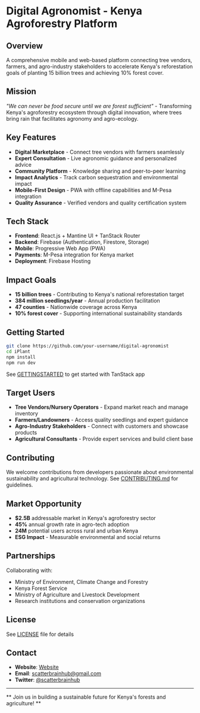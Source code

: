 # Digital Agronomist - Kenya Agroforestry Platform

## Overview
A comprehensive mobile and web-based platform connecting tree vendors, farmers, and agro-industry stakeholders to accelerate Kenya's reforestation goals of planting 15 billion trees and achieving 10% forest cover.

## Mission
*"We can never be food secure until we are forest sufficient"* - Transforming Kenya's agroforestry ecosystem through digital innovation, where trees bring rain that facilitates agronomy and agro-ecology.

## Key Features
- **Digital Marketplace** - Connect tree vendors with farmers seamlessly
- **Expert Consultation** - Live agronomic guidance and personalized advice
- **Community Platform** - Knowledge sharing and peer-to-peer learning
- **Impact Analytics** - Track carbon sequestration and environmental impact
- **Mobile-First Design** - PWA with offline capabilities and M-Pesa integration
- **Quality Assurance** - Verified vendors and quality certification system

## Tech Stack
- **Frontend**: React.js + Mantine UI + TanStack Router
- **Backend**: Firebase (Authentication, Firestore, Storage)
- **Mobile**: Progressive Web App (PWA)
- **Payments**: M-Pesa integration for Kenya market
- **Deployment**: Firebase Hosting

## Impact Goals
- **15 billion trees** - Contributing to Kenya's national reforestation target
- **384 million seedlings/year** - Annual production facilitation
- **47 counties** - Nationwide coverage across Kenya
- **10% forest cover** - Supporting international sustainability standards

## Getting Started
```bash
git clone https://github.com/your-username/digital-agronomist
cd iPlant
npm install
npm run dev
```
See [GETTINGSTARTED](GETTINGSTARTED) to get started with TanStack app

## Target Users
- **Tree Vendors/Nursery Operators** - Expand market reach and manage inventory
- **Farmers/Landowners** - Access quality seedlings and expert guidance  
- **Agro-Industry Stakeholders** - Connect with customers and showcase products
- **Agricultural Consultants** - Provide expert services and build client base

## Contributing
We welcome contributions from developers passionate about environmental sustainability and agricultural technology. See [CONTRIBUTING.md](CONTRIBUTING.md) for guidelines.

## Market Opportunity
- **$2.5B** addressable market in Kenya's agroforestry sector
- **45%** annual growth rate in agro-tech adoption
- **24M** potential users across rural and urban Kenya
- **ESG Impact** - Measurable environmental and social returns

## Partnerships
Collaborating with:
- Ministry of Environment, Climate Change and Forestry
- Kenya Forest Service
- Ministry of Agriculture and Livestock Development
- Research institutions and conservation organizations

## License
See [LICENSE](LICENSE) file for details

## Contact
- **Website**: [Website](https://linktr.ee/scatterbrainhub)
- **Email**: scatterbrainhub@gmail.com
- **Twitter**: [@scatterbrainhub](https://twitter.com/scatterbrainhub)

---

** Join us in building a sustainable future for Kenya's forests and agriculture! **
